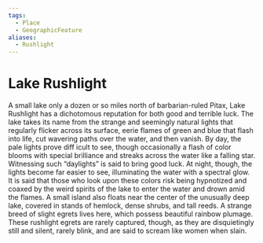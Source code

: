```yaml
---
tags:
  - Place
  - GeographicFeature
aliases:
  - Rushlight
---
```

# Lake Rushlight
A small lake only a dozen or so miles north of barbarian-ruled Pitax, Lake Rushlight has a dichotomous reputation for both good and terrible luck. The lake takes its name from the strange and seemingly natural lights that regularly flicker across its surface, eerie flames of green and blue that flash into life, cut wavering paths over the water, and then vanish. By day, the pale lights prove diff icult to see, though occasionally a flash of color blooms with special brilliance and streaks across the water like a falling star. Witnessing such “daylights” is said to bring good luck. At night, though, the lights become far easier to see, illuminating the water with a spectral glow. It is said that those who look upon these colors risk being hypnotized and coaxed by the weird spirits of the lake to enter the water and drown amid the flames. A small island also floats near the center of the unusually deep lake, covered in stands of hemlock, dense shrubs, and tall reeds. A strange breed of slight egrets lives here, which possess beautiful rainbow plumage. These rushlight egrets are rarely captured, though, as they are disquietingly still and silent, rarely blink, and are said to scream like women when slain.